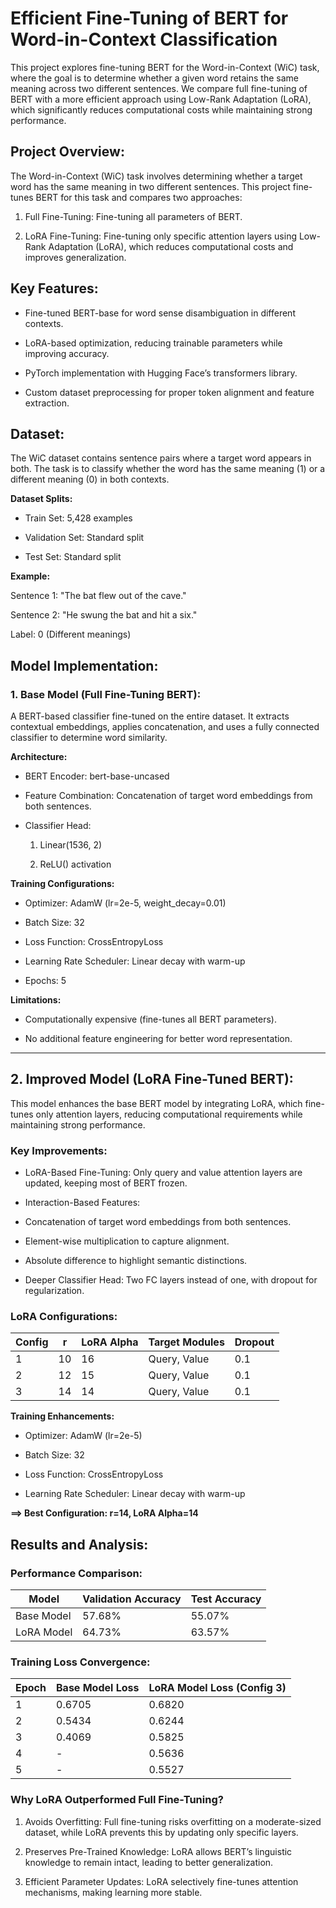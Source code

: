 # Efficient Fine-Tuning of BERT for Word-in-Context Classification

This project explores fine-tuning BERT for the Word-in-Context (WiC) task, where the goal is to determine whether a given word retains the same meaning across two different sentences. We compare full fine-tuning of BERT with a more efficient approach using Low-Rank Adaptation (LoRA), which significantly reduces computational costs while maintaining strong performance.

## **Project Overview:**

The Word-in-Context (WiC) task involves determining whether a target word has the same meaning in two different sentences. This project fine-tunes BERT for this task and compares two approaches:

1. Full Fine-Tuning: Fine-tuning all parameters of BERT.

2. LoRA Fine-Tuning: Fine-tuning only specific attention layers using Low-Rank Adaptation (LoRA), which reduces computational costs and improves generalization.

## Key Features: 

- Fine-tuned BERT-base for word sense disambiguation in different contexts.

- LoRA-based optimization, reducing trainable parameters while improving accuracy.

- PyTorch implementation with Hugging Face’s transformers library.

- Custom dataset preprocessing for proper token alignment and feature extraction.

## Dataset:

The WiC dataset contains sentence pairs where a target word appears in both. The task is to classify whether the word has the same meaning (1) or a different meaning (0) in both contexts.

**Dataset Splits:**

- Train Set: 5,428 examples

- Validation Set: Standard split

- Test Set: Standard split

**Example:**

Sentence 1: "The bat flew out of the cave."

Sentence 2: "He swung the bat and hit a six."

Label: 0 (Different meanings)

## Model Implementation:

### 1. **Base Model (Full Fine-Tuning BERT):**
A BERT-based classifier fine-tuned on the entire dataset. It extracts contextual embeddings, applies concatenation, and uses a fully connected classifier to determine word similarity.

**Architecture:**

- BERT Encoder: bert-base-uncased

- Feature Combination: Concatenation of target word embeddings from both sentences.

- Classifier Head:

  1. Linear(1536, 2)

  2. ReLU() activation

**Training Configurations:**

- Optimizer: AdamW (lr=2e-5, weight_decay=0.01)

- Batch Size: 32

- Loss Function: CrossEntropyLoss

- Learning Rate Scheduler: Linear decay with warm-up

- Epochs: 5

**Limitations:**

- Computationally expensive (fine-tunes all BERT parameters).

- No additional feature engineering for better word representation.

-----------------------------------------------------------------------------------------------------------------------------------------------------------------------------------------------------------------------------

## 2. **Improved Model (LoRA Fine-Tuned BERT):**
This model enhances the base BERT model by integrating LoRA, which fine-tunes only attention layers, reducing computational requirements while maintaining strong performance.

### Key Improvements:

- LoRA-Based Fine-Tuning: Only query and value attention layers are updated, keeping most of BERT frozen.

- Interaction-Based Features:

- Concatenation of target word embeddings from both sentences.

- Element-wise multiplication to capture alignment.

- Absolute difference to highlight semantic distinctions.

- Deeper Classifier Head: Two FC layers instead of one, with dropout for regularization.

### LoRA Configurations:

| Config | r  | LoRA Alpha | Target Modules   | Dropout |
|--------|----|------------|------------------|---------|
| 1      | 10 |    16      | Query, Value     |   0.1   |
| 2      | 12 |    15      | Query, Value     |   0.1   |
| 3      | 14 |    14      | Query, Value     |   0.1   |


**Training Enhancements:**

- Optimizer: AdamW (lr=2e-5)

- Batch Size: 32

- Loss Function: CrossEntropyLoss

- Learning Rate Scheduler: Linear decay with warm-up


**==> Best Configuration: r=14, LoRA Alpha=14**


## **Results and Analysis:**

### **Performance Comparison:**

| Model         | Validation Accuracy | Test Accuracy |
|---------------|---------------------|---------------|
| Base Model    | 57.68%              | 55.07%        |
| LoRA Model    | 64.73%              | 63.57%        |


### **Training Loss Convergence:**

| Epoch | Base Model Loss | LoRA Model Loss (Config 3) |
|-------|-----------------|----------------------------|
| 1     | 0.6705          | 0.6820                     |
| 2     | 0.5434          | 0.6244                     |
| 3     | 0.4069          | 0.5825                     |
| 4     | -               | 0.5636                     |
| 5     | -               | 0.5527                     |

### Why LoRA Outperformed Full Fine-Tuning?

1. Avoids Overfitting: Full fine-tuning risks overfitting on a moderate-sized dataset, while LoRA prevents this by updating only specific layers.

2. Preserves Pre-Trained Knowledge: LoRA allows BERT’s linguistic knowledge to remain intact, leading to better generalization.

3. Efficient Parameter Updates: LoRA selectively fine-tunes attention mechanisms, making learning more stable.
